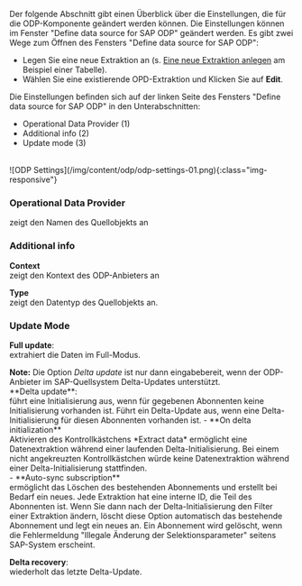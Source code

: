 Der folgende Abschnitt gibt einen Überblick über die
 Einstellungen, die für die ODP-Komponente geändert werden können.
Die Einstellungen können im Fenster "Define data source for SAP ODP" geändert werden. 
Es gibt zwei Wege zum Öffnen des Fensters "Define data source for SAP ODP":
- Legen Sie eine neue Extraktion an (s. [Eine neue Extraktion anlegen](https://help.theobald-software.com/de/xtract-universal/erste-schritte-mit-table/eine-neue-extraktion-anlegen) am Beispiel einer Tabelle).
- Wählen Sie eine existierende OPD-Extraktion und Klicken Sie auf **Edit**.<br/>

Die Einstellungen befinden sich auf der linken Seite des Fensters "Define data source for SAP ODP" in den Unterabschnitten:<br/>
- Operational Data Provider (1)
- Additional info (2)
- Update mode (3)
<br/>
![ODP Settings](/img/content/odp/odp-settings-01.png){:class="img-responsive"}
<br/>

### Operational Data Provider <br/>
zeigt den Namen des Quellobjekts an 

### Additional info <br/>
**Context**<br/>
zeigt den Kontext des ODP-Anbieters an 

**Type**<br/>
zeigt den Datentyp des Quellobjekts an.

### Update Mode <br/>
**Full update**:<br/>
extrahiert die Daten im Full-Modus.<br/>
<div class="alert alert-info">
 <i class="fas fa-info-circle"></i> <strong>Note:</strong> Die Option <em>Delta update</em> ist nur dann eingabebereit, wenn der ODP-Anbieter im SAP-Quellsystem Delta-Updates unterstützt.</div>
**Delta update**: <br/>
führt eine Initialisierung aus, wenn für gegebenen Abonnenten keine Initialisierung vorhanden ist. 
Führt ein Delta-Update aus, wenn eine Delta-Initialisierung für diesen Abonnenten vorhanden ist.
- **On delta initialization** <br/>
Aktivieren des Kontrollkästchens *Extract data* ermöglicht eine Datenextraktion während einer laufenden Delta-Initialisierung.
Bei einem nicht angekreuzten Kontrollkästchen würde keine Datenextraktion während einer Delta-Initialisierung stattfinden.<br/>
- **Auto-sync subscription**<br/>
ermöglicht das Löschen des bestehenden Abonnements und erstellt bei Bedarf ein neues.
Jede Extraktion hat eine interne ID, die Teil des Abonnenten ist. 
Wenn Sie dann nach der Delta-Initialisierung den Filter einer Extraktion ändern, löscht diese Option automatisch das bestehende Abonnement und legt ein neues an. 
Ein Abonnement wird gelöscht, wenn die Fehlermeldung "Illegale Änderung der Selektionsparameter" seitens SAP-System erscheint. <br/>

**Delta recovery**: <br/>
wiederholt das letzte Delta-Update.

